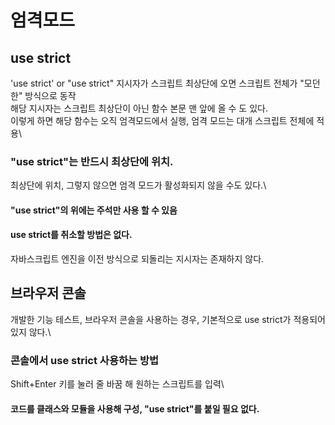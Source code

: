 # 엄격모드

## use strict
 'use strict' or "use strict" 지시자가 스크립트 최상단에 오면 스크립트 전체가 "모던한" 방식으로 동작\
 해당 지시자는 스크립트 최상단이 아닌 함수 본문 맨 앞에 올 수 도 있다.\
 이렇게 하면 해당 함수는 오직 엄격모드에서 실행, 엄격 모드는 대개 스크립트 전체에 적용\

 ### "use strict"는 반드시 최상단에 위치.
 최상단에 위치, 그렇지 않으면 엄격 모드가 활성화되지 않을 수도 있다.\
 #### "use strict"의 위에는 주석만 사용 할 수 있음
 #### use strict를 취소할 방법은 없다.
 자바스크립트 엔진을 이전 방식으로 되돌리는 지시자는 존재하지 않다.

 ## 브라우저 콘솔
 개발한 기능 테스트, 브라우저 콘솔을 사용하는 경우, 기본적으로 use strict가 적용되어 있지 않다.\
 ### 콘솔에서 use strict 사용하는 방법
 Shift+Enter 키를 눌러 줄 바꿈 해 원하는 스크립트를 입력\

 #### 코드를 클래스와 모듈을 사용해 구성, "use strict"를 붙일 필요 없다.